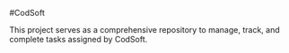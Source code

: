 #CodSoft

This project serves as a comprehensive repository to manage, track, and complete tasks assigned by CodSoft.
